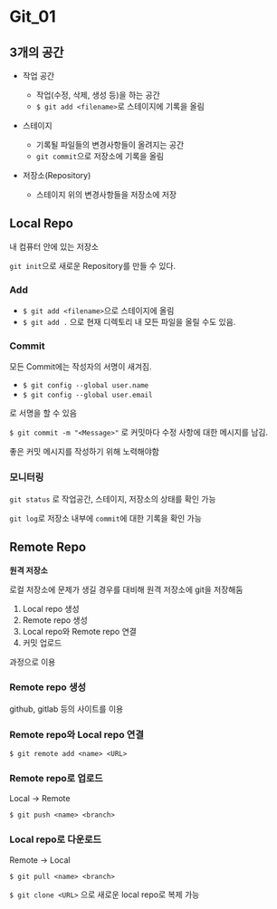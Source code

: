 # Git_01



## 3개의 공간

- 작업 공간
  - 작업(수정, 삭제, 생성 등)을 하는 공간
  - `$ git add <filename>`로 스테이지에 기록을 올림

- 스테이지
  - 기록될 파일들의 변경사항들이 올려지는 공간
  - `git commit`으로 저장소에 기록을 올림

- 저장소(Repository)
  - 스테이지 위의 변경사항들을 저장소에 저장





## Local Repo

내 컴퓨터 안에 있는 저장소

`git init`으로 새로운 Repository를 만들 수 있다.



### Add

- `$ git add <filename>`으로 스테이지에 올림
- `$ git add .` 으로 현재 디렉토리 내 모든 파일을 올릴 수도 있음.



### Commit

모든 Commit에는 작성자의 서명이 새겨짐.

- `$ git config --global user.name`
- `$ git config --global user.email`

로 서명을 할 수 있음



`$ git commit -m "<Message>"` 로 커밋마다 수정 사항에 대한 메시지를 남김.

좋은 커밋 메시지를 작성하기 위해 노력해야함



### 모니터링

`git status` 로 작업공간, 스테이지, 저장소의 상태를 확인 가능

`git log`로 저장소 내부에 `commit`에 대한 기록을 확인 가능



## Remote Repo

**원격 저장소**

로컬 저장소에 문제가 생길 경우를 대비해 원격 저장소에 git을 저장해둠

1. Local repo 생성
2. Remote repo 생성
3. Local repo와 Remote repo 연결
4. 커밋 업로드

과정으로 이용



### Remote repo 생성

github, gitlab 등의 사이트를 이용



### Remote repo와 Local repo 연결

`$ git remote add <name> <URL>`



### Remote repo로 업로드

Local -> Remote

`$ git push <name> <branch>`



### Local repo로 다운로드

Remote -> Local

`$ git pull <name> <branch>`



`$ git clone <URL>` 으로 새로운 local repo로 복제 가능


